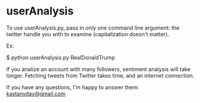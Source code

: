 # userAnalysis

To use userAnalysis.py, pass in only one command line argument: the twitter handle you with to examine (capitalization doesn't matter).

Ex:

$ python userAnalysis.py RealDonaldTrump 

If you analize an account with many followers, sentiment analysis will take longer. Fetching tweets from Twitter takes time, and an internet connection. 

If you have any questions, I'm happy to answer them: kastanvday@gmail.com